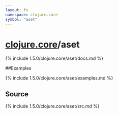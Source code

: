 ```yaml
---
layout: fn
namespace: clojure.core
symbol: "aset"
---
```


# [clojure.core](../)/aset

{% include 1.5.0/clojure.core/aset/docs.md %}

##Examples

{% include 1.5.0/clojure.core/aset/examples.md %}
## Source
{% include 1.5.0/clojure.core/aset/src.md %}

